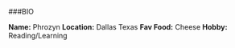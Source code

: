 ###BIO

**Name:** Phrozyn
**Location:** Dallas Texas
**Fav Food:** Cheese
**Hobby:** Reading/Learning
